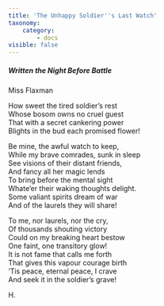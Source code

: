 ```yaml
---
title: 'The Unhappy Soldier''s Last Watch'
taxonomy:
    category:
        - docs
visible: false
---
```


##### Written the Night Before Battle

<div class="author">Miss Flaxman</div>

How sweet the tired soldier’s rest  
Whose bosom owns no cruel guest  
That with a secret cankering power  
Blights in the bud each promised flower!

Be mine, the awful watch to keep,  
While my brave comrades, sunk in sleep  
See visions of their distant friends,  
And fancy all her magic lends  
To bring before the mental sight  
Whate’er their waking thoughts delight.  
Some valiant spirits dream of war  
And of the laurels they will share!  

To me, nor laurels, nor the cry,  
Of thousands shouting victory  
Could on my breaking heart bestow  
One faint, one transitory glow!  
It is not fame that calls me forth  
That gives this vapour courage birth  
’Tis peace, eternal peace, I crave  
And seek it in the soldier’s grave!

H.